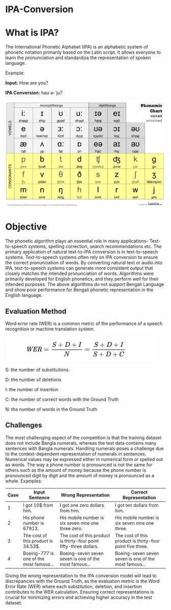 # IPA-Conversion

# What is IPA?

The International Phonetic Alphabet (IPA) is an alphabetic system of phonetic notation primarily based on the Latin script. It allows everyone to learn the pronunciation and standardize the representation of spoken language. 

Example:

 **Input:** How are you?
 
 **IPA Conversion:** haʊ ə˞  ˈju?

![IPATable](IPATable.jpg)

# Objective
The phonetic algorithm plays an essential role in many applications- Text-to-speech systems, spelling correction, search recommendations etc. The primary application of natural text-to-IPA conversion is in text-to-speech systems. Text-to-speech systems often rely on IPA conversion to ensure the correct pronunciation of words. By converting natural text or audio into IPA, text-to-speech systems can generate more consistent output that closely matches the intended pronunciation of words. Algorithms were primarily developed for English phonetics, and they perform well for their intended purposes. The above algorithms do not support Bengali Language and show poor performance for Bengali phonetic representation in the English language. 

## Evaluation Method 
Word error rate (WER) is a common metric of the performance of a speech recognition or machine translation system.

![WER](wer.PNG)


S: the number of substitutions.

D: the number of deletions

I: the number of insertion

C: the number of correct words with the Ground Truth

N: the number of words in the Ground Truth

## Challenges 
The most challenging aspect of the competition is that the training dataset does not include Bangla
numerals, whereas the test data contains many sentences with Bangla numerals. Handling numerals poses
a challenge due to the context-dependent representation of numerals in sentences. Numerical values may
be expressed either in numerical form or spelled out as words. The way a phone number is pronounced is not
the same for others such as the amount of money because the phone number is pronounced digit by digit and the
amount of money is pronounced as a whole. Examples:

| Case | Input Sentence                          | Wrong Representation                               | Correct Representation                          |
|------|-----------------------------------------|----------------------------------------------------|------------------------------------------------|
| 1    | I got 10$ from him.                    | I got one zero dollars from him.                  | I got ten dollars from him.                    |
| 2    | His phone number is 67913.             | His mobile number is six seven nine one three zero. | His mobile number is six seven nine one three. |
| 3    | The cost of this product is 34.53$.   | The cost of this product is thirty-four point fifty-three dollars. | The cost of this product is thirty-four point five three. |
| 4    | Boeing-777 is one of the most famous...| Boeing-seven seven seven is one of the most famous... | Boeing-seven seven seven is one of the most famous... |

Giving the wrong representation to the IPA conversion model will lead to discrepancies with the Ground Truth, as the evaluation metric is the Word Error Rate (WER) where each substitution, deletion, and insertion contributes to the WER calculation.  Ensuring correct representations is crucial for minimizing errors and achieving higher accuracy in the test dataset.

